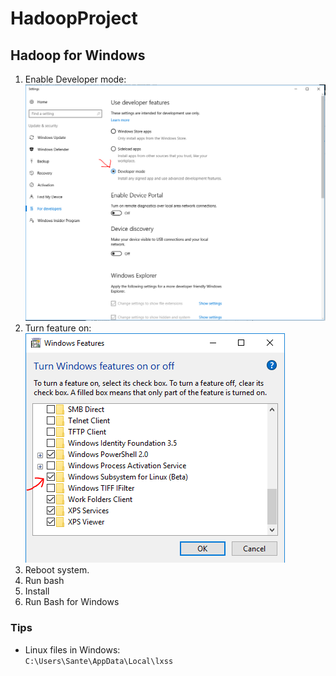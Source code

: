 # HadoopProject

## Hadoop for Windows

1. Enable Developer mode:  
  ![Developer Mode](https://raw.githubusercontent.com/13i224HetekiviLehmus/HadoopProject/master/data/developer_mode.PNG)
1. Turn feature on:  
  ![Feature](https://raw.githubusercontent.com/13i224HetekiviLehmus/HadoopProject/master/data/feature.PNG)
1. Reboot system.
1. Run bash
1. Install
1. Run Bash for Windows

### Tips
* Linux files in Windows:  
  ```C:\Users\Sante\AppData\Local\lxss```
